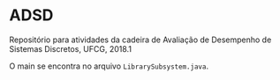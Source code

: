 # ADSD
Repositório para atividades da cadeira de Avaliação de Desempenho de Sistemas Discretos, UFCG, 2018.1

O main se encontra no arquivo ```LibrarySubsystem.java```.
